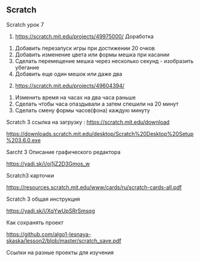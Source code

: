 <h2>Scratch</h2

Scratch урок 7 
1. https://scratch.mit.edu/projects/49975000/
Доработка
1) Добавить перезапуск игры при достижении 20 очков
2) Добавить изменение цвета или формы мешка при касании
3) Сделать перемещение мешка через несколько секунд - изобразить убегание
4) Добавить еще один мешок или даже два

2. https://scratch.mit.edu/projects/49604394/
1) Изменить время на часах на два часа раньше
2) Сделать чтобы часа опаздывали а затем спешили на 20 минут
3) Сделать смену формы часов(фона) каждую минуту

Scratch 3  ссылка на загрузку : https://scratch.mit.edu/download

https://downloads.scratch.mit.edu/desktop/Scratch%20Desktop%20Setup%203.6.0.exe

Sarcht 3 Описание графического редактора

https://yadi.sk/i/oj1jZ2D3Gmos_w

Scratch3 карточки

https://resources.scratch.mit.edu/www/cards/ru/scratch-cards-all.pdf

Scratch 3 общая инструкция

https://yadi.sk/i/XqYwUpSRrSmsqg

Как сохранять проект

https://github.com/algo1-lesnaya-skaska/lesson2/blob/master/scratch_save.pdf

Ссылки на разные проекты для изучения
